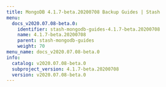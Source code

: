 ```yaml
---
title: MongoDB 4.1.7-beta.20200708 Backup Guides | Stash
menu:
  docs_v2020.07.08-beta.0:
    identifier: stash-mongodb-guides-4.1.7-beta.20200708
    name: 4.1.7-beta.20200708
    parent: stash-mongodb-guides
    weight: 70
menu_name: docs_v2020.07.08-beta.0
info:
  catalog: v2020.07.08-beta.0
  subproject_version: 4.1.7-beta.20200708
  version: v2020.07.08-beta.0
---
```


